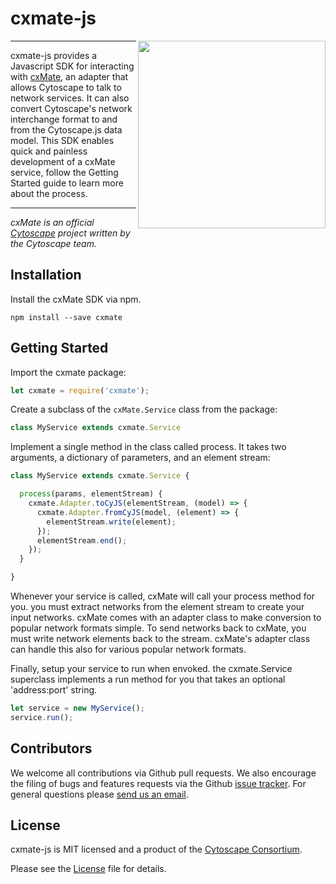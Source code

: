 cxmate-js
=========

<img align="right" height="300" src="http://www.cytoscape.org/images/logo/cy3logoOrange.svg">

---

cxmate-js provides a Javascript SDK for interacting with [cxMate](https://github.com/cxmate/cxmate), an adapter that allows Cytoscape to talk to network services. It can also convert Cytoscape's network interchange format to and from the Cytoscape.js data model. This SDK enables quick and painless development of a cxMate service, follow the Getting Started guide to learn more about the process.

---

_cxMate is an official [Cytoscape](http://www.cytoscape.org) project written by the Cytoscape team._

Installation
------------

Install the cxMate SDK via npm.

```
npm install --save cxmate
```

Getting Started
---------------

Import the cxmate package:
```javascript
let cxmate = require('cxmate');
```

Create a subclass of the `cxMate.Service` class from the package:
```javascript
class MyService extends cxmate.Service
```

Implement a single method in the class called process. It takes two arguments, a dictionary of parameters, and an element stream:
```javascript
class MyService extends cxmate.Service {

  process(params, elementStream) {
    cxmate.Adapter.toCyJS(elementStream, (model) => {
      cxmate.Adapter.fromCyJS(model, (element) => {
        elementStream.write(element);
      });
      elementStream.end();
    });
  }

}
```
Whenever your service is called, cxMate will call your process method for you. you must extract networks from the element stream to create your input networks. cxMate comes with an adapter class to make conversion to popular network formats simple.
To send networks back to cxMate, you must write network elements back to the stream. cxMate's adapter class can handle this also for various popular network formats.

Finally, setup your service to run when envoked. the cxmate.Service superclass implements a run method for you that takes an optional 'address:port' string.
```javascript
let service = new MyService();
service.run();
```

Contributors
------------

We welcome all contributions via Github pull requests. We also encourage the filing of bugs and features requests via the Github [issue tracker](https://github.com/cxmate/cxmate-js/issues/new). For general questions please [send us an email](eric.david.sage@gmail.com).

License
-------

cxmate-js is MIT licensed and a product of the [Cytoscape Consortium](http://www.cytoscapeconsortium.org).

Please see the [License](https://github.com/cxmate/cxmate-js/blob/master/LICENSE) file for details.

